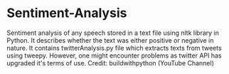 # Sentiment-Analysis
Sentiment analysis of any speech stored in a text file using nltk library in Python. It describes whether the text was either positive or negative in nature.
It contains twitterAnalysis.py file which extracts texts from tweets using tweepy. However, one might encounter problems as twitter API has upgraded it's terms of use. 
Credit: buildwithpython (YouTube Channel)

